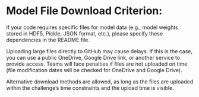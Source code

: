 # Model File Download Criterion:

If your code requires specific files for model data (e.g., model weights stored in HDF5, Pickle, JSON format, etc.), please specify these dependencies in the README file.

Uploading large files directly to GitHub may cause delays. If this is the case, you can use a public OneDrive, Google Drive link, or another service to provide access. Teams will face penalties if files are not uploaded on time (file modification dates will be checked for OneDrive and Google Drive). 

Alternative download methods are allowed, as long as the files are uploaded within the challenge’s time constraints and the upload time is visible.

